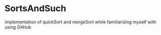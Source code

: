 # SortsAndSuch
implementation of quickSort and mergeSort while familiarizing myself with using GitHub
